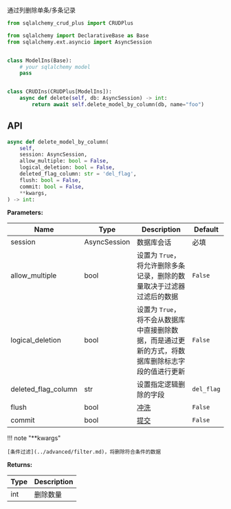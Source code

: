 通过列删除单条/多条记录

```py title="delete_model_by_column" hl_lines="14"
from sqlalchemy_crud_plus import CRUDPlus

from sqlalchemy import DeclarativeBase as Base
from sqlalchemy.ext.asyncio import AsyncSession


class ModelIns(Base):
    # your sqlalchemy model
    pass


class CRUDIns(CRUDPlus[ModelIns]):
    async def delete(self, db: AsyncSession) -> int:
        return await self.delete_model_by_column(db, name="foo")
```

## API
```py
async def delete_model_by_column(
    self,
    session: AsyncSession,
    allow_multiple: bool = False,
    logical_deletion: bool = False,
    deleted_flag_column: str = 'del_flag',
    flush: bool = False,
    commit: bool = False,
    **kwargs,
) -> int:
```

**Parameters:**

| Name                | Type         | Description                                          | Default    |
|---------------------|--------------|------------------------------------------------------|------------|
| session             | AsyncSession | 数据库会话                                                | 必填         |
| allow_multiple      | bool         | 设置为 `True`，将允许删除多条记录，删除的数量取决于过滤器过滤后的数据               | `False`    |
| logical_deletion    | bool         | 设置为 `True`，将不会从数据库中直接删除数据，而是通过更新的方式，将数据库删除标志字段的值进行更新 | `False`    |
| deleted_flag_column | str          | 设置指定逻辑删除的字段                                          | `del_flag` |
| flush               | bool         | [冲洗](../advanced/flush.md)                           | `False`    |
| commit              | bool         | [提交](../advanced/commit.md)                          | `False`    |

!!! note "**kwargs"

    [条件过滤](../advanced/filter.md)，将删除符合条件的数据

**Returns:**

| Type | Description |
|------|-------------|
| int  | 删除数量        |
